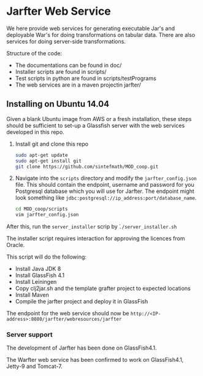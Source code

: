 # Jarfter Web Service

We here provide web services for generating executable Jar's and deployable War's for doing transformations on tabular data. There are also services for doing server-side transformations.

Structure of the code:
 - The documentations can be found in doc/
 - Installer scripts are found in scripts/
 - Test scripts in python are found in scripts/testPrograms
 - The web services are in a maven projectin jarfter/


## Installing on Ubuntu 14.04

Given a blank Ubuntu image from AWS or a fresh installation, these steps should be sufficient to set-up a Glassfish server with the web services developed in this repo.

1. Install git and clone this repo

    ```bash
    sudo apt-get update
    sudo apt-get install git
    git clone https://github.com/sintefmath/MOD_coop.git
    ```

2. Navigate into the `scripts` directory and modify the `jarfter_config.json` file. This should contain the endpoint, username and password for you Postgresql database which you will use for Jarfter. The endpoint might look something like `jdbc:postgresql://ip_address:port/database_name`.

    ```bash
    cd MOD_coop/scripts
    vim jarfter_config.json
    ```

After this, run the `server_installer` scrip by ́`./server_installer.sh`


The installer script requires interaction for approving the licences from Oracle.

This script will do the following:
* Install Java JDK 8
* Install GlassFish 4.1
* Install Leiningen
* Copy clj2jar.sh and the template grafter project to expected locations
* Install Maven
* Compile the jarfter project and deploy it in GlassFish 
    
The endpoint for the web service should now be 
`http://<IP-address>:8080/jarfter/webresources/jarfter`

### Server support

The development of Jarfter has been done on GlassFish4.1.

The Warfter web service has been confirmed to work on GlassFish4.1, Jetty-9 and Tomcat-7.


